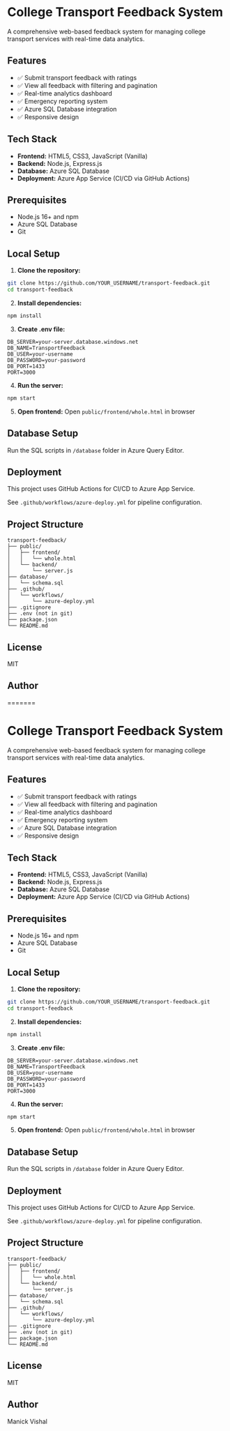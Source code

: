 
# College Transport Feedback System

A comprehensive web-based feedback system for managing college transport services with real-time data analytics.

## Features

- ✅ Submit transport feedback with ratings
- ✅ View all feedback with filtering and pagination
- ✅ Real-time analytics dashboard
- ✅ Emergency reporting system
- ✅ Azure SQL Database integration
- ✅ Responsive design

## Tech Stack

- **Frontend:** HTML5, CSS3, JavaScript (Vanilla)
- **Backend:** Node.js, Express.js
- **Database:** Azure SQL Database
- **Deployment:** Azure App Service (CI/CD via GitHub Actions)

## Prerequisites

- Node.js 16+ and npm
- Azure SQL Database
- Git

## Local Setup

1. **Clone the repository:**
```bash
git clone https://github.com/YOUR_USERNAME/transport-feedback.git
cd transport-feedback
```

2. **Install dependencies:**
```bash
npm install
```

3. **Create .env file:**
```env
DB_SERVER=your-server.database.windows.net
DB_NAME=TransportFeedback
DB_USER=your-username
DB_PASSWORD=your-password
DB_PORT=1433
PORT=3000
```

4. **Run the server:**
```bash
npm start
```

5. **Open frontend:**
Open `public/frontend/whole.html` in browser

## Database Setup

Run the SQL scripts in `/database` folder in Azure Query Editor.

## Deployment

This project uses GitHub Actions for CI/CD to Azure App Service.

See `.github/workflows/azure-deploy.yml` for pipeline configuration.

## Project Structure
```
transport-feedback/
├── public/
│   ├── frontend/
│   │   └── whole.html
│   └── backend/
│       └── server.js
├── database/
│   └── schema.sql
├── .github/
│   └── workflows/
│       └── azure-deploy.yml
├── .gitignore
├── .env (not in git)
├── package.json
└── README.md
```

## License

MIT

## Author

=======
# College Transport Feedback System

A comprehensive web-based feedback system for managing college transport services with real-time data analytics.

## Features

- ✅ Submit transport feedback with ratings
- ✅ View all feedback with filtering and pagination
- ✅ Real-time analytics dashboard
- ✅ Emergency reporting system
- ✅ Azure SQL Database integration
- ✅ Responsive design

## Tech Stack

- **Frontend:** HTML5, CSS3, JavaScript (Vanilla)
- **Backend:** Node.js, Express.js
- **Database:** Azure SQL Database
- **Deployment:** Azure App Service (CI/CD via GitHub Actions)

## Prerequisites

- Node.js 16+ and npm
- Azure SQL Database
- Git

## Local Setup

1. **Clone the repository:**
```bash
git clone https://github.com/YOUR_USERNAME/transport-feedback.git
cd transport-feedback
```

2. **Install dependencies:**
```bash
npm install
```

3. **Create .env file:**
```env
DB_SERVER=your-server.database.windows.net
DB_NAME=TransportFeedback
DB_USER=your-username
DB_PASSWORD=your-password
DB_PORT=1433
PORT=3000
```

4. **Run the server:**
```bash
npm start
```

5. **Open frontend:**
Open `public/frontend/whole.html` in browser

## Database Setup

Run the SQL scripts in `/database` folder in Azure Query Editor.

## Deployment

This project uses GitHub Actions for CI/CD to Azure App Service.

See `.github/workflows/azure-deploy.yml` for pipeline configuration.

## Project Structure
```
transport-feedback/
├── public/
│   ├── frontend/
│   │   └── whole.html
│   └── backend/
│       └── server.js
├── database/
│   └── schema.sql
├── .github/
│   └── workflows/
│       └── azure-deploy.yml
├── .gitignore
├── .env (not in git)
├── package.json
└── README.md
```

## License

MIT

## Author
Manick Vishal
